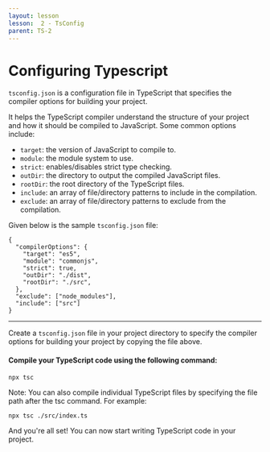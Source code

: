 ```yaml
---
layout: lesson
lesson:  2 - TsConfig
parent: TS-2
---
```


# Configuring Typescript

`tsconfig.json` is a configuration file in TypeScript that specifies the compiler options for building your project.

It helps the TypeScript compiler understand the structure of your project and how it should be compiled to JavaScript. Some common options include:

- `target`: the version of JavaScript to compile to.
- `module`: the module system to use.
- `strict`: enables/disables strict type checking.
- `outDir`: the directory to output the compiled JavaScript files.
- `rootDir`: the root directory of the TypeScript files.
- `include`: an array of file/directory patterns to include in the compilation.
- `exclude`: an array of file/directory patterns to exclude from the compilation.

Given below is the sample `tsconfig.json` file:

```
{
  "compilerOptions": {
    "target": "es5",
    "module": "commonjs",
    "strict": true,
    "outDir": "./dist",
    "rootDir": "./src",
  },
  "exclude": ["node_modules"],
  "include": ["src"]
}
```

---

Create a `tsconfig.json` file in your project directory to specify the compiler options for building your project by copying the file above.

#### Compile your TypeScript code using the following command:

```
npx tsc
```

Note: You can also compile individual TypeScript files by specifying the file path after the tsc command. For example:

```
npx tsc ./src/index.ts
```

And you're all set! You can now start writing TypeScript code in your project.
